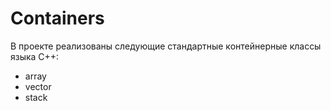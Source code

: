 # Containers

В проекте реализованы следующие стандартные контейнерные классы языка C++:
- array
- vector
- stack